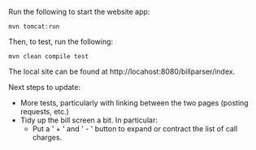 Run the following to start the website app:

    mvn tomcat:run

Then, to test, run the following:

    mvn clean compile test

The local site can be found at http://locahost:8080/billparser/index.

Next steps to update:
 - More tests, particularly with linking between the two pages (posting requests, etc.)
 - Tidy up the bill screen a bit. In particular:
    - Put a ' + ' and ' - ' button to expand or contract the list of call charges.